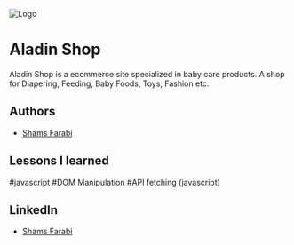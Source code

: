 
![Logo](https://aladin-shop-by-shams-farabi.netlify.app/images/rsz_%E2%80%94pngtree%E2%80%94fairy_tale_world_aladdin_magic_3914248.png)





# Aladin Shop

Aladin Shop is a ecommerce site specialized in baby care products. A shop for Diapering, Feeding, Baby Foods, Toys, Fashion etc.


## Authors

- [Shams Farabi](https://github.com/this-is-shams)


## Lessons I learned

#javascript
#DOM Manipulation
#API fetching (javascript)
## LinkedIn

- [Shams Farabi](https://www.linkedin.com/in/shams-farabi/)